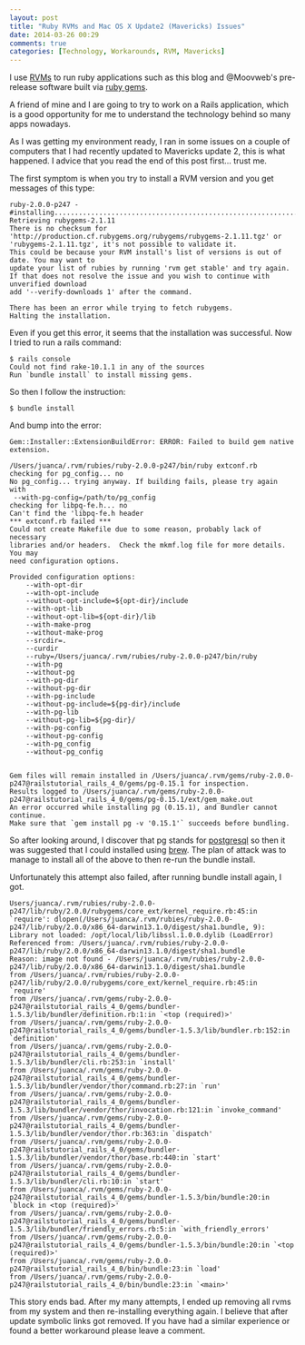 ```yaml
---
layout: post
title: "Ruby RVMs and Mac OS X Update2 (Mavericks) Issues"
date: 2014-03-26 00:29
comments: true
categories: [Technology, Workarounds, RVM, Mavericks]
---
```

I use [RVMs](http://rvm.io/) to run ruby applications such as this blog and @Moovweb's pre-release software built via [ruby gems](http://en.wikipedia.org/wiki/RubyGems).

A friend of mine and I are going to try to work on a Rails application, which is a good opportunity for me to understand the technology behind so many apps nowadays.

As I was getting my environment ready, I ran in some issues on a couple of computers that I had recently updated to Mavericks update 2, this is what happened. I advice that you read the end of this post first... trust me.
<!--more-->
The first symptom is when you try to install a RVM version and you get messages of this type:

	ruby-2.0.0-p247 - #installing.................................................................................................................................
	Retrieving rubygems-2.1.11
	There is no checksum for 'http://production.cf.rubygems.org/rubygems/rubygems-2.1.11.tgz' or 'rubygems-2.1.11.tgz', it's not possible to validate it.
	This could be because your RVM install's list of versions is out of date. You may want to
	update your list of rubies by running 'rvm get stable' and try again.
	If that does not resolve the issue and you wish to continue with unverified download
	add '--verify-downloads 1' after the command.

	There has been an error while trying to fetch rubygems.
	Halting the installation.

Even if you get this error, it seems that the installation was successful. Now I tried to run a rails command:

	$ rails console
	Could not find rake-10.1.1 in any of the sources
	Run `bundle install` to install missing gems.

So then I follow the instruction:

	$ bundle install

And bump into the error:

	Gem::Installer::ExtensionBuildError: ERROR: Failed to build gem native extension.

    /Users/juanca/.rvm/rubies/ruby-2.0.0-p247/bin/ruby extconf.rb
	checking for pg_config... no
	No pg_config... trying anyway. If building fails, please try again with
	 --with-pg-config=/path/to/pg_config
	checking for libpq-fe.h... no
	Can't find the 'libpq-fe.h header
	*** extconf.rb failed ***
	Could not create Makefile due to some reason, probably lack of necessary
	libraries and/or headers.  Check the mkmf.log file for more details.  You may
	need configuration options.

	Provided configuration options:
		--with-opt-dir
		--with-opt-include
		--without-opt-include=${opt-dir}/include
		--with-opt-lib
		--without-opt-lib=${opt-dir}/lib
		--with-make-prog
		--without-make-prog
		--srcdir=.
		--curdir
		--ruby=/Users/juanca/.rvm/rubies/ruby-2.0.0-p247/bin/ruby
		--with-pg
		--without-pg
		--with-pg-dir
		--without-pg-dir
		--with-pg-include
		--without-pg-include=${pg-dir}/include
		--with-pg-lib
		--without-pg-lib=${pg-dir}/
		--with-pg-config
		--without-pg-config
		--with-pg_config
		--without-pg_config


	Gem files will remain installed in /Users/juanca/.rvm/gems/ruby-2.0.0-p247@railstutorial_rails_4_0/gems/pg-0.15.1 for inspection.
	Results logged to /Users/juanca/.rvm/gems/ruby-2.0.0-p247@railstutorial_rails_4_0/gems/pg-0.15.1/ext/gem_make.out
	An error occurred while installing pg (0.15.1), and Bundler cannot continue.
	Make sure that `gem install pg -v '0.15.1'` succeeds before bundling.

So after looking around, I discover that pg stands for [postgresql](http://www.postgresql.org) so then it was suggested that I could installed using [brew](http://brew.sh). The plan of attack was to manage to install all of the above to then re-run the bundle install.

Unfortunately this attempt also failed, after running bundle install again, I got.

	Users/juanca/.rvm/rubies/ruby-2.0.0-p247/lib/ruby/2.0.0/rubygems/core_ext/kernel_require.rb:45:in `require': dlopen(/Users/juanca/.rvm/rubies/ruby-2.0.0-p247/lib/ruby/2.0.0/x86_64-darwin13.1.0/digest/sha1.bundle, 9): Library not loaded: /opt/local/lib/libssl.1.0.0.dylib (LoadError)
	Referenced from: /Users/juanca/.rvm/rubies/ruby-2.0.0-p247/lib/ruby/2.0.0/x86_64-darwin13.1.0/digest/sha1.bundle
	Reason: image not found - /Users/juanca/.rvm/rubies/ruby-2.0.0-p247/lib/ruby/2.0.0/x86_64-darwin13.1.0/digest/sha1.bundle
	from /Users/juanca/.rvm/rubies/ruby-2.0.0-p247/lib/ruby/2.0.0/rubygems/core_ext/kernel_require.rb:45:in `require'
	from /Users/juanca/.rvm/gems/ruby-2.0.0-p247@railstutorial_rails_4_0/gems/bundler-1.5.3/lib/bundler/definition.rb:1:in `<top (required)>'
	from /Users/juanca/.rvm/gems/ruby-2.0.0-p247@railstutorial_rails_4_0/gems/bundler-1.5.3/lib/bundler.rb:152:in `definition'
	from /Users/juanca/.rvm/gems/ruby-2.0.0-p247@railstutorial_rails_4_0/gems/bundler-1.5.3/lib/bundler/cli.rb:253:in `install'
	from /Users/juanca/.rvm/gems/ruby-2.0.0-p247@railstutorial_rails_4_0/gems/bundler-1.5.3/lib/bundler/vendor/thor/command.rb:27:in `run'
	from /Users/juanca/.rvm/gems/ruby-2.0.0-p247@railstutorial_rails_4_0/gems/bundler-1.5.3/lib/bundler/vendor/thor/invocation.rb:121:in `invoke_command'
	from /Users/juanca/.rvm/gems/ruby-2.0.0-p247@railstutorial_rails_4_0/gems/bundler-1.5.3/lib/bundler/vendor/thor.rb:363:in `dispatch'
	from /Users/juanca/.rvm/gems/ruby-2.0.0-p247@railstutorial_rails_4_0/gems/bundler-1.5.3/lib/bundler/vendor/thor/base.rb:440:in `start'
	from /Users/juanca/.rvm/gems/ruby-2.0.0-p247@railstutorial_rails_4_0/gems/bundler-1.5.3/lib/bundler/cli.rb:10:in `start'
	from /Users/juanca/.rvm/gems/ruby-2.0.0-p247@railstutorial_rails_4_0/gems/bundler-1.5.3/bin/bundle:20:in `block in <top (required)>'
	from /Users/juanca/.rvm/gems/ruby-2.0.0-p247@railstutorial_rails_4_0/gems/bundler-1.5.3/lib/bundler/friendly_errors.rb:5:in `with_friendly_errors'
	from /Users/juanca/.rvm/gems/ruby-2.0.0-p247@railstutorial_rails_4_0/gems/bundler-1.5.3/bin/bundle:20:in `<top (required)>'
	from /Users/juanca/.rvm/gems/ruby-2.0.0-p247@railstutorial_rails_4_0/bin/bundle:23:in `load'
	from /Users/juanca/.rvm/gems/ruby-2.0.0-p247@railstutorial_rails_4_0/bin/bundle:23:in `<main>'

This story ends bad. After my many attempts, I ended up removing all rvms from my system and then re-installing everything again. I believe that after update symbolic links got removed. If you have had a similar experience or found a better workaround please leave a comment.
